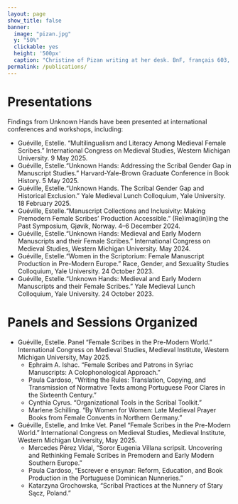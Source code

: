 ```yaml
---
layout: page
show_title: false
banner:
  image: "pizan.jpg"
  y: "50%"
  clickable: yes
  height: '500px'
  caption: "Christine of Pizan writing at her desk. BnF, français 603, f. 81v"
permalink: /publications/
---
```


# Presentations

Findings from Unknown Hands have been presented at international conferences and workshops, including:
  - Guéville, Estelle. “Multilingualism and Literacy Among Medieval Female Scribes.” International Congress on Medieval Studies, Western Michigan University. 9 May 2025.
  - Guéville, Estelle.“Unknown Hands: Addressing the Scribal Gender Gap in Manuscript Studies.” Harvard-Yale-Brown Graduate Conference in Book History. 5 May 2025.
  - Guéville, Estelle.“Unknown Hands. The Scribal Gender Gap and Historical Exclusion.” Yale Medieval Lunch Colloquium, Yale University. 18 February 2025.
  - Guéville, Estelle.“Manuscript Collections and Inclusivity: Making Premodern Female Scribes’ Production Accessible.” (Re)imag(in)ing the Past Symposium, Gjøvik, Norway. 4–6 December 2024.
  - Guéville, Estelle.“Unknown Hands: Medieval and Early Modern Manuscripts and their Female Scribes.” International Congress on Medieval Studies, Western Michigan University. May 2024.
  - Guéville, Estelle.“Women in the Scriptorium: Female Manuscript Production in Pre-Modern Europe.” Race, Gender, and Sexuality Studies Colloquium, Yale University. 24 October 2023.
  - Guéville, Estelle.“Unknown Hands: Medieval and Early Modern Manuscripts and their Female Scribes.” Yale Medieval Lunch Colloquium, Yale University. 24 October 2023.

# Panels and Sessions Organized

  - Guéville, Estelle. Panel “Female Scribes in the Pre-Modern World.” International Congress on Medieval Studies, Medieval Institute, Western Michigan University, May 2025.
    - Ephraim A. Ishac. “Female Scribes and Patrons in Syriac Manuscripts: A Colophonological Approach.”
    - Paula Cardoso, “Writing the Rules: Translation, Copying, and Transmission of Normative Texts among Portuguese Poor Clares in the Sixteenth Century.”
    - Cynthia Cyrus. “Organizational Tools in the Scribal Toolkit.”
    - Marlene Schilling. “By Women for Women: Late Medieval Prayer Books from Female Convents in Northern Germany.”
  - Guéville, Estelle, and Imke Vet. Panel “Female Scribes in the Pre-Modern World.” International Congress on Medieval Studies, Medieval Institute, Western Michigan University, May 2025.
    - Mercedes Pérez Vidal, “Soror Eugenia Villana scripsit. Uncovering and Rethinking Female Scribes in Premodern and Early Modern Southern Europe.”
    - Paula Cardoso, “Escrever e ensynar: Reform, Education, and Book Production in the Portuguese Dominican Nunneries.”
    - Katarzyna Grochowska, “Scribal Practices at the Nunnery of Stary Sącz, Poland.”
